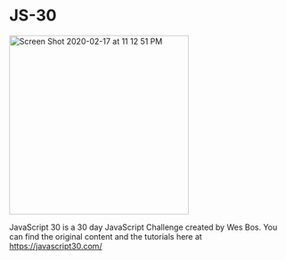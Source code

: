 # JS-30
<img width="322" alt="Screen Shot 2020-02-17 at 11 12 51 PM" src="https://user-images.githubusercontent.com/46728814/74705955-2e9dc280-51db-11ea-8654-8b7b002c3ca2.png">

JavaScript 30 is a 30 day JavaScript Challenge created by Wes Bos. You can find the original content and the tutorials here at https://javascript30.com/
